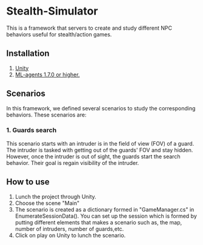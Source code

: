 # Stealth-Simulator

This is a framework that servers to create and study different NPC behaviors useful for stealth/action games.

## Installation

1. [Unity](https://unity.com/)
2. [ML-agents 1.7.0 or higher.](https://github.com/Unity-Technologies/ml-agents/blob/release_17_docs/docs/Readme.md)

## Scenarios

In this framework, we defined several scenarios to study the corresponding behaviors. These scenarios are:

### 1. Guards search

This scenario starts with an intruder is in the field of view (FOV) of a guard. The intruder is tasked with getting out of the guards' FOV and stay hidden. However, once the intruder is out of sight, the guards start the search behavior. Their goal is regain visibility of the intruder.



## How to use

1. Lunch the project through Unity.
2. Choose the scene "Main"
3. The scenario is created as a dictionary formed in "GameManager.cs" in EnumerateSessionData(). You can set up the session which is formed by putting different elements that makes a scenario such as, the map, number of intruders, number of guards,etc.
4. Click on play on Unity to lunch the scenario.
